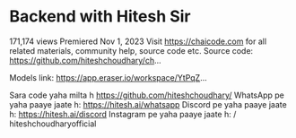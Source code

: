 # Backend with Hitesh Sir
171,174 views  Premiered Nov 1, 2023
Visit https://chaicode.com for all related materials, community help, source code etc.
Source code:
https://github.com/hiteshchoudhary/ch...

Models link:
https://app.eraser.io/workspace/YtPqZ...

Sara code yaha milta h
https://github.com/hiteshchoudhary/
WhatsApp pe yaha paaye jaate h:
https://hitesh.ai/whatsapp
Discord pe yaha paaye jaate h:
https://hitesh.ai/discord
Instagram pe yaha paaye jaate h:
  / hiteshchoudharyofficial